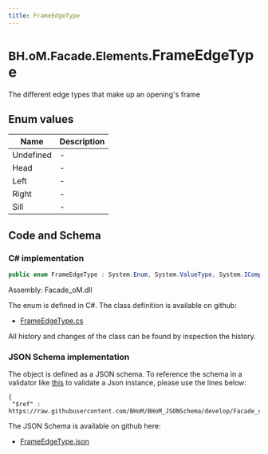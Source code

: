```yaml
---
title: FrameEdgeType
---
```


# <small>BH.oM.Facade.Elements.</small>**FrameEdgeType**

The different edge types that make up an opening's frame

## Enum values

| Name            | Description                                                    |
|-----------------|----------------------------------------------------------------|
| Undefined |  -  |
| Head |  -  |
| Left |  -  |
| Right |  -  |
| Sill |  -  |


## Code and Schema

### C# implementation

``` C# title="C#"
public enum FrameEdgeType : System.Enum, System.ValueType, System.IComparable, System.ISpanFormattable, System.IFormattable, System.IConvertible
```

Assembly: Facade_oM.dll

The enum is defined in C#. The class definition is available on github:

- [FrameEdgeType.cs](https://github.com/BHoM/BHoM/blob/develop/Facade_oM/Elements\Enums\FrameEdgeType.cs)

All history and changes of the class can be found by inspection the history.
### JSON Schema implementation

The object is defined as a JSON schema. To reference the schema in a validator like [this](https://www.jsonschemavalidator.net/) to validate a Json instance, please use the lines below:

``` { .json .copy .select } title="JSON Schema"
{
 "$ref" : https://raw.githubusercontent.com/BHoM/BHoM_JSONSchema/develop/Facade_oM/Elements/FrameEdgeType.json}
```

The JSON Schema is available on github here:

- [FrameEdgeType.json](https://github.com/BHoM/BHoM_JSONSchema/blob/develop/Facade_oM/Elements/FrameEdgeType.json)
